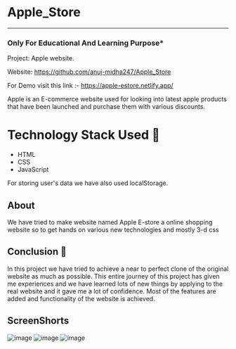# Apple_Store
-----
### Only For Educational And Learning Purpose*
Project: Apple website.


Website: https://github.com/anuj-midha247/Apple_Store

For Demo visit this link :- https://apple-estore.netlify.app/

Apple is an E-commerce website used for looking into latest apple products that have been launched and purchase them with various discounts.

# Technology Stack Used 🌟
* HTML
* CSS
* JavaScript

For storing user's data we have  also used localStorage.


## About

We have tried to make website named Apple E-store a online shopping website so to get hands on various new technologies and mostly 3-d css

## Conclusion 📑
In this project we have   tried to achieve a near to perfect clone of the original website as much as possible. This entire journey of this project has given me experiences and we have learned lots of new things by applying to the real website and it gave me a lot of confidence. Most of the features are added and functionality of the website is achieved.



## ScreenShorts 

![image](https://user-images.githubusercontent.com/111122684/209716676-50fe1f83-f04b-4843-b3a8-a395bedeb204.png)
![image](https://user-images.githubusercontent.com/111122684/209716692-ac67c7e7-558c-4106-9c19-a46401cc1132.png)
![image](https://user-images.githubusercontent.com/111122684/209716717-927931b3-347b-4c81-8589-09984ae851f8.png)

